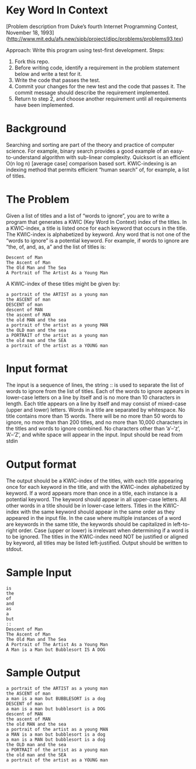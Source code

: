 # Key Word In Context

[Problem description from Duke’s fourth Internet Programming Contest, November 18, 1993]
(http://www.mit.edu/afs.new/sipb/project/dipc/problems/problems93.tex)

Approach: Write this program using test-first development. 
Steps:
1. Fork this repo. 
2. Before writing code, identify a requirement in the problem statement below and write a test for it. 
3. Write the code that passes the test. 
4. Commit your changes for the new test and the code that passes it. The commit message should describe the requirement implemented.
5. Return to step 2, and choose another requirement until all requirements have been implemented.

# Background
Searching and sorting are part of the theory and practice of computer science. For example, binary
search provides a good example of an easy-to-understand algorithm with sub-linear complexity.
Quicksort is an efficient O(n log n) [average case] comparison based sort.
KWIC-indexing is an indexing method that permits efficient “human search” of, for example,
a list of titles.

# The Problem

Given a list of titles and a list of “words to ignore”, you are to write a program that generates a
KWIC (Key Word In Context) index of the titles. In a KWIC-index, a title is listed once for each
keyword that occurs in the title. The KWIC-index is alphabetized by keyword.
Any word that is not one of the “words to ignore” is a potential keyword.
For example, if words to ignore are “the, of, and, as, a” and the list of titles is:
```
Descent of Man
The Ascent of Man
The Old Man and The Sea
A Portrait of The Artist As a Young Man
```
A KWIC-index of these titles might be given by:
```
a portrait of the ARTIST as a young man
the ASCENT of man
DESCENT of man
descent of MAN
the ascent of MAN
the old MAN and the sea
a portrait of the artist as a young MAN
the OLD man and the sea
a PORTRAIT of the artist as a young man
the old man and the SEA
a portrait of the artist as a YOUNG man
```

# Input format 
The input is a sequence of lines, the string :: is used to separate the list of words to ignore from
the list of titles. Each of the words to ignore appears in lower-case letters on a line by itself and
is no more than 10 characters in length. Each title appears on a line by itself and may consist
of mixed-case (upper and lower) letters. Words in a title are separated by whitespace. No title
contains more than 15 words.
There will be no more than 50 words to ignore, no more than than 200 titles, and no more
than 10,000 characters in the titles and words to ignore combined. No characters other than ’a’–’z’,
’A’–’Z’, and white space will appear in the input.
Input should be read from stdin

# Output format
The output should be a KWIC-index of the titles, with each title appearing once for each keyword
in the title, and with the KWIC-index alphabetized by keyword. If a word appears more than once
in a title, each instance is a potential keyword.
The keyword should appear in all upper-case letters. All other words in a title should be in
lower-case letters. Titles in the KWIC-index with the same keyword should appear in the same
order as they appeared in the input file. In the case where multiple instances of a word are keywords
in the same title, the keywords should be capitalized in left-to-right order.
Case (upper or lower) is irrelevant when determining if a word is to be ignored.
The titles in the KWIC-index need NOT be justified or aligned by keyword, all titles may be
listed left-justified.
Output should be written to stdout.

# Sample Input
```
is
the
of
and
as
a
but
::
Descent of Man
The Ascent of Man
The Old Man and The Sea
A Portrait of The Artist As a Young Man
A Man is a Man but Bubblesort IS A DOG
```

# Sample Output
```
a portrait of the ARTIST as a young man
the ASCENT of man
a man is a man but BUBBLESORT is a dog
DESCENT of man
a man is a man but bubblesort is a DOG
descent of MAN
the ascent of MAN
the old MAN and the sea
a portrait of the artist as a young MAN
a MAN is a man but bubblesort is a dog
a man is a MAN but bubblesort is a dog
the OLD man and the sea
a PORTRAIT of the artist as a young man
the old man and the SEA
a portrait of the artist as a YOUNG man
```

